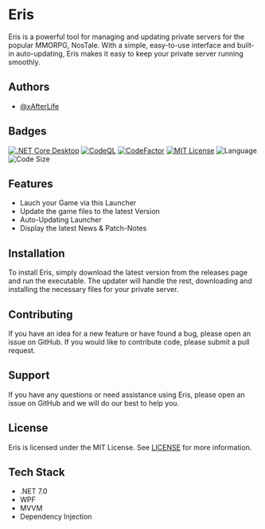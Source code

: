 # Eris

Eris is a powerful tool for managing and updating private servers for the popular MMORPG, NosTale. With a simple, easy-to-use interface and built-in auto-updating, Eris makes it easy to keep your private server running smoothly.

## Authors

- [@xAfterLife](https://www.github.com/xAfterLife)

## Badges

[![.NET Core Desktop](https://github.com/xAfterLife/Eris/actions/workflows/dotnet-desktop.yml/badge.svg)](https://github.com/xAfterLife/Eris/actions/workflows/dotnet-desktop.yml)
[![CodeQL](https://github.com/xAfterLife/Eris/actions/workflows/codeql.yml/badge.svg)](https://github.com/xAfterLife/Eris/actions/workflows/codeql.yml) 
[![CodeFactor](https://www.codefactor.io/repository/github/xafterlife/Eris/badge)](https://www.codefactor.io/repository/github/xafterlife/Eris) 
[![MIT License](https://img.shields.io/badge/License-MIT-green.svg)](https://choosealicense.com/licenses/mit/) ![Language](https://img.shields.io/github/languages/top/xAfterLife/Eris) ![Code Size](https://img.shields.io/github/languages/code-size/xAfterLife/Eris)

## Features

- Lauch your Game via this Launcher
- Update the game files to the latest Version
- Auto-Updating Launcher
- Display the latest News & Patch-Notes

## Installation

To install Eris, simply download the latest version from the releases page and run the executable. The updater will handle the rest, downloading and installing the necessary files for your private server.

## Contributing

If you have an idea for a new feature or have found a bug, please open an issue on GitHub. If you would like to contribute code, please submit a pull request.

## Support

If you have any questions or need assistance using Eris, please open an issue on GitHub and we will do our best to help you.

## License

Eris is licensed under the MIT License. See [LICENSE](LICENSE) for more information.

## Tech Stack

* .NET 7.0
* WPF
* MVVM
* Dependency Injection
